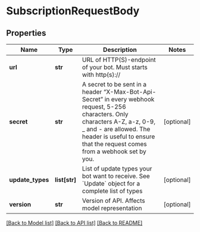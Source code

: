 # SubscriptionRequestBody

## Properties
Name | Type | Description | Notes
------------ | ------------- | ------------- | -------------
**url** | **str** | URL of HTTP(S)-endpoint of your bot. Must starts with http(s):// | 
**secret** | **str** | A secret to be sent in a header “X-Max-Bot-Api-Secret” in every webhook request, 5-256 characters. Only characters A-Z, a-z, 0-9, _ and - are allowed. The header is useful to ensure that the request comes from a webhook set by you. | [optional] 
**update_types** | **list[str]** | List of update types your bot want to receive. See &#x60;Update&#x60; object for a complete list of types | [optional] 
**version** | **str** | Version of API. Affects model representation | [optional] 

[[Back to Model list]](../README.md#documentation-for-models) [[Back to API list]](../README.md#documentation-for-api-endpoints) [[Back to README]](../README.md)


